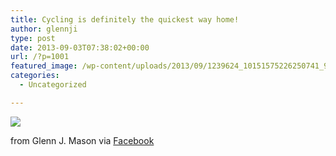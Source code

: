 ```yaml
---
title: Cycling is definitely the quickest way home!
author: glennji
type: post
date: 2013-09-03T07:38:02+00:00
url: /?p=1001
featured_image: /wp-content/uploads/2013/09/1239624_10151575226250741_929377017_n.jpg
categories:
  - Uncategorized

---
```

<div>
  <img src='/wp-content/uploads/2013/09/1239624_10151575226250741_929377017_n.jpg' style='max-width:600px;' /></p> 
  
  <div>
    from Glenn J. Mason via <a href="https://www.facebook.com/photo.php?fbid=10151575226250741&#038;set=a.10151575226230741.1073741829.551785740&#038;type=1">Facebook</a>
  </div>
</div>
